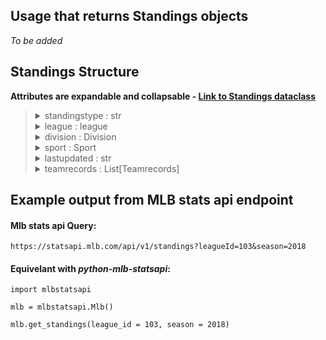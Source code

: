 ## Usage that returns Standings objects

_To be added_

## Standings Structure

**Attributes are expandable and collapsable - [Link to Standings dataclass](https://github.com/zero-sum-seattle/python-mlb-statsapi/blob/development/mlbstatsapi/models/standings/standings.py)**


<blockquote>

<details>
<summary>standingstype : str   </summary>

* A string indicating the type of standings.  
</details>

<details>
<summary>league : league   </summary>

* An object containing information about the league. Dataclass: [League](https://github.com/zero-sum-seattle/python-mlb-statsapi/blob/development/mlbstatsapi/models/leagues/league.py) 

<blockquote>

<details>
<summary>id : int   </summary>

* id number of the league  
</details>

<details>
<summary>link : str   </summary>

* link of the league  
</details>

</blockquote>

</details>

<details>
<summary>division : Division   </summary>

* An object containing information about the division. Dataclass: [Sport](https://github.com/zero-sum-seattle/python-mlb-statsapi/blob/development/mlbstatsapi/models/divisions/division.py) 

<blockquote>

<details>
<summary>id : int   </summary>

* id number of the division  
</details>

<details>
<summary>link : str   </summary>

* link of the divison  
</details>

</blockquote>

</details>

<details>
<summary>sport : Sport   </summary>

* An object containing information about the sport. Dataclass: [Sport](https://github.com/zero-sum-seattle/python-mlb-statsapi/blob/development/mlbstatsapi/models/sports/sport.py) 

<blockquote>

<details>
<summary>id : int   </summary>

* id number of the sport  
</details>

<details>
<summary>link : str   </summary>

* link of the sport  
</details>

</blockquote>

</details>

<details>
<summary>lastupdated : str   </summary>

* A string indicating the last time the standing was updated.  
</details>

<details>
<summary>teamrecords : List[Teamrecords]   </summary>

* A list of Teamrecord objects containing the data for the teams standings. Dataclass: [Teamrecords](https://github.com/zero-sum-seattle/python-mlb-statsapi/blob/development/mlbstatsapi/models/standings/attributes.py)

<blockquote>



</blockquote>

</details>


</blockquote>


## Example output from MLB stats api endpoint

#### Mlb stats api Query:   
```https://statsapi.mlb.com/api/v1/standings?leagueId=103&season=2018```

#### Equivelant with *python-mlb-statsapi*:   
```
import mlbstatsapi

mlb = mlbstatsapi.Mlb()

mlb.get_standings(league_id = 103, season = 2018)
```